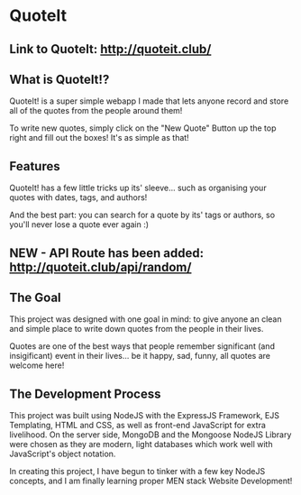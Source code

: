 # QuoteIt
## Link to QuoteIt: http://quoteit.club/

## What is QuoteIt!?
QuoteIt! is a super simple webapp I made that lets anyone record and store all of the quotes from the people around them!

To write new quotes, simply click on the "New Quote" Button up the top right and fill out the boxes! It's as simple as that!

## Features
QuoteIt! has a few little tricks up its' sleeve... such as organising your quotes with dates, tags, and authors!

And the best part: you can search for a quote by its' tags or authors, so you'll never lose a quote ever again :)
## NEW - API Route has been added: http://quoteit.club/api/random/

## The Goal
This project was designed with one goal in mind: to give anyone an clean and simple place to write down quotes from the people in their lives.

Quotes are one of the best ways that people remember significant (and insigificant) event in their lives... be it happy, sad, funny, all quotes are welcome here!

## The Development Process
This project was built using NodeJS with the ExpressJS Framework, EJS Templating, HTML and CSS, as well as front-end JavaScript for extra livelihood. On the server side, MongoDB and the Mongoose NodeJS Library were chosen as they are modern, light databases which work well with JavaScript's object notation.

In creating this project, I have begun to tinker with a few key NodeJS concepts, and I am finally learning proper MEN stack Website Development!
